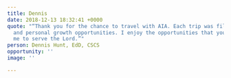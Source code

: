 ```yaml
---
title: Dennis
date: 2018-12-13 18:32:41 +0000
quote: "“Thank you for the chance to travel with AIA. Each trip was filled with professional
  and personal growth opportunities. I enjoy the opportunities that you and AIA afford
  me to serve the Lord.”"
person: Dennis Hunt, EdD, CSCS
opportunity: ''
image: ''

---
```

